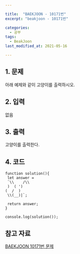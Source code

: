 ```yaml
---

title:  "BAEKJOON - 10171번"
excerpt: "beakjoon - 10171번"

categories:
  - 공부
tags:
  - BeakJoon
last_modified_at: 2021-05-16

---
```


## 1. 문제

아래 예제와 같이 고양이를 출력하시오.

## 2. 입력

없음

## 3. 출력

고양이를 출력한다.

## 4. 코드

```
function solution(){
 let answer = 
 `\\    /\\
 )  ( ')
(  /  )
 \\(__)|`;
  
 return answer;
}
  
console.log(solution());
```

## 참고 자료

[BAEKJOON 10171번 문제][1]   

[1]: https://www.acmicpc.net/problem/10171